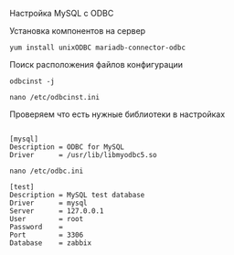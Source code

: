 Настройка MySQL с ODBC

Установка компонентов на сервер
```
yum install unixODBC mariadb-connector-odbc

```

Поиск расположения файлов конфигурации

```
odbcinst -j
```
```
nano /etc/odbcinst.ini
```

Проверяем что есть  нужные библиотеки в настройках
```

[mysql]
Description = ODBC for MySQL
Driver      = /usr/lib/libmyodbc5.so
```
```
nano /etc/odbc.ini 
```
```
[test]
Description = MySQL test database
Driver      = mysql
Server      = 127.0.0.1
User        = root
Password    =
Port        = 3306
Database    = zabbix

```
